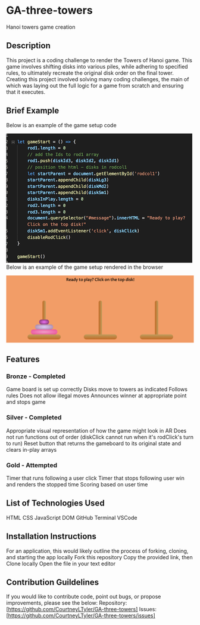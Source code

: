 # GA-three-towers
Hanoi towers game creation

## Description
This project is a coding challenge to render the Towers of Hanoi game.  This game involves shifting disks into various piles, while adhering to specified rules, to ultimately recreate the original disk order on the final tower.
Creating this project involved solving many coding challenges, the main of which was laying out the full logic for a game from scratch and ensuring that it executes.
## Brief Example
Below is an example of the game setup code


![snippet of gameboard setup code](codesnipsmall.png?raw=true)
Below is an example of the game setup rendered in the browser


![snippet of rendered gameboard](rendersnipsmall.png?raw=true)
## Features
### Bronze - Completed
Game board is set up correctly
Disks move to towers as indicated
Follows rules
Does not allow illegal moves
Announces winner at appropriate point and stops game

### Silver - Completed
Appropriate visual representation of how the game might look in AR
Does not run functions out of order (diskClick cannot run when it's rodClick's turn to run)
Reset button that returns the gameboard to its original state and clears in-play arrays
### Gold - Attempted
Timer that runs following a user click
Timer that stops following user win and renders the stopped time
Scoring based on user time

## List of Technologies Used
HTML
CSS
JavaScript
DOM
GitHub
Terminal
VSCode
## Installation Instructions
For an application, this would likely outline the process of forking, cloning, and starting the app locally
Fork this repository
Copy the provided link, then Clone locally
Open the file in your text editor
## Contribution Guildelines
If you would like to contribute code, point out bugs, or propose improvements, please see the below:
Repository: [https://github.com/CourtneyLTyler/GA-three-towers]
Issues: [https://github.com/CourtneyLTyler/GA-three-towers/issues]